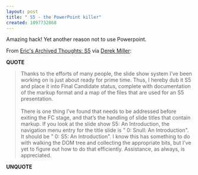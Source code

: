 ```yaml
---
layout: post
title: " S5 - the PowerPoint killer"
created: 1097732868
---
```

<p>
Amazing hack! Yet another reason not to use Powerpoint.  
</p><p>
From <a href="http://www.meyerweb.com/eric/thoughts/2004/10/07/s5-final-candidate/">Eric's Archived Thoughts: S5</a> via <a href="http://www.penmachine.com/2004/10/workshops-on-editing-for-web-and-just.html">Derek Miller</a>:
</p><p>
<strong>QUOTE</strong>
</p><blockquote>
Thanks to the efforts of many people, the slide show system I&#8217;ve been working on is just about ready for prime time. Thus, I hereby dub it S5 and place it into Final Candidate status, complete with documentation of the markup format and a map of the files that are used for an S5 presentation.
<br />
<br />There is one thing I&#8217;ve found that needs to be addressed before exiting the FC stage, and that&#8217;s the handling of slide titles that contain markup. If you look at the slide show S5: An Introduction, the navigation menu entry for the title slide is &#8221; 0: Snull: An Introduction". It should be &#8221; 0: S5: An Introduction". I know this has something to do with walking the DOM tree and collecting the appropriate bits, but I&#8217;ve yet to figure out how to do that efficiently. Assistance, as always, is appreciated.
</blockquote><p>
<strong>UNQUOTE</strong>
</p>

